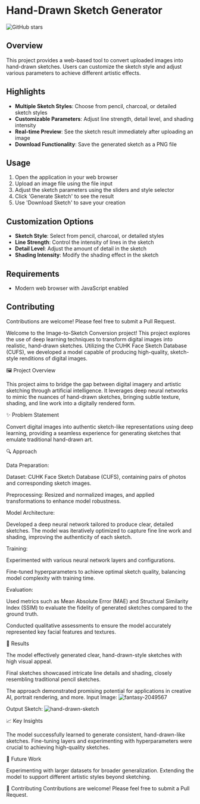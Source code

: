 # Hand-Drawn Sketch Generator

![GitHub stars](https://img.shields.io/github/stars/yourusername/yourrepository?style=social)

## Overview
This project provides a web-based tool to convert uploaded images into hand-drawn sketches. Users can customize the sketch style and adjust various parameters to achieve different artistic effects.

## Highlights
- **Multiple Sketch Styles**: Choose from pencil, charcoal, or detailed sketch styles
- **Customizable Parameters**: Adjust line strength, detail level, and shading intensity
- **Real-time Preview**: See the sketch result immediately after uploading an image
- **Download Functionality**: Save the generated sketch as a PNG file

## Usage
1. Open the application in your web browser
2. Upload an image file using the file input
3. Adjust the sketch parameters using the sliders and style selector
4. Click 'Generate Sketch' to see the result
5. Use 'Download Sketch' to save your creation

## Customization Options
- **Sketch Style**: Select from pencil, charcoal, or detailed styles
- **Line Strength**: Control the intensity of lines in the sketch
- **Detail Level**: Adjust the amount of detail in the sketch
- **Shading Intensity**: Modify the shading effect in the sketch

## Requirements
- Modern web browser with JavaScript enabled

## Contributing
Contributions are welcome! Please feel free to submit a Pull Request.

Welcome to the Image-to-Sketch Conversion project! This project explores the use of deep learning techniques to transform digital images into realistic, hand-drawn sketches. Utilizing the CUHK Face Sketch Database (CUFS), we developed a model capable of producing high-quality, sketch-style renditions of digital images.

🖼️ Project Overview

This project aims to bridge the gap between digital imagery and artistic sketching through artificial intelligence. It leverages deep neural networks to mimic the nuances of hand-drawn sketches, bringing subtle texture, shading, and line work into a digitally rendered form.

✨ Problem Statement

Convert digital images into authentic sketch-like representations using deep learning, providing a seamless experience for generating sketches that emulate traditional hand-drawn art.

🔍 Approach

Data Preparation:

Dataset: CUHK Face Sketch Database (CUFS), containing pairs of photos and corresponding sketch images.

Preprocessing: Resized and normalized images, and applied transformations to enhance model robustness.


Model Architecture:

Developed a deep neural network tailored to produce clear, detailed sketches. The model was iteratively optimized to capture fine line work and shading, improving the authenticity of each sketch.


Training:

Experimented with various neural network layers and configurations.

Fine-tuned hyperparameters to achieve optimal sketch quality, balancing model complexity with training time.



Evaluation:

Used metrics such as Mean Absolute Error (MAE) and Structural Similarity Index (SSIM) to evaluate the fidelity of generated sketches compared to the ground truth.

Conducted qualitative assessments to ensure the model accurately represented key facial features and textures.



🚀 Results

The model effectively generated clear, hand-drawn-style sketches with high visual appeal.

Final sketches showcased intricate line details and shading, closely resembling traditional pencil sketches.

The approach demonstrated promising potential for applications in creative AI, portrait rendering, and more.
Input Image:
![fantasy-2049567](https://github.com/user-attachments/assets/c99a5308-c6ce-4866-8cd6-230c269cfd5f)

Output Sketch:
![hand-drawn-sketch](https://github.com/user-attachments/assets/47a7cb65-61f7-41e1-be80-01d5491c5ee3)



📈 Key Insights

The model successfully learned to generate consistent, hand-drawn-like sketches.
Fine-tuning layers and experimenting with hyperparameters were crucial to achieving high-quality sketches.



📝 Future Work

Experimenting with larger datasets for broader generalization.
Extending the model to support different artistic styles beyond sketching.



🤝 Contributing
Contributions are welcome! Please feel free to submit a Pull Request.



